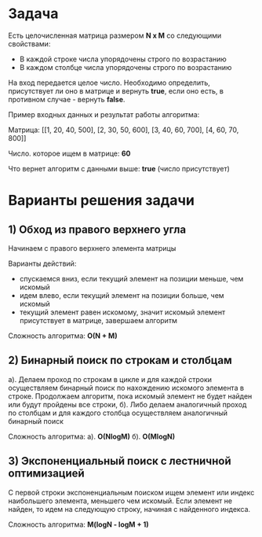 # Задача
Есть целочисленная матрица размером **N x M** со следующими свойствами:

- В каждой строке числа упорядочены строго по возрастанию
- В каждом столбце числа упорядочены строго по возрастанию

На вход передается целое число. Необходимо определить, присутствует ли оно в матрице и вернуть **true**, если оно есть, в противном случае - вернуть **false**.

Пример входных данных и результат работы алгоритма:

Матрица: [[1, 20, 40, 500], [2, 30, 50, 600], [3, 40, 60, 700], [4, 60, 70, 800]]

Число. которое ищем в матрице: **60**

Что вернет алгоритм с данными выше: **true** (число присутствует)

# Варианты решения задачи
## 1) Обход из правого верхнего угла
Начинаем с правого верхнего элемента матрицы

Варианты действий:

- спускаемся вниз, если текущий элемент на позиции меньше, чем искомый
- идем влево, если текущий элемент на позиции больше, чем искомый
- текущий элемент равен искомому, значит искомый элемент присутствует в матрице, завершаем алгоритм

Сложность алгоритма: **O(N + M)**

## 2) Бинарный поиск по строкам и столбцам
а). Делаем проход по строкам в цикле и для каждой строки осуществляем бинарный поиск по нахождению искомого элемента в строке. Продолжаем алгоритм, пока искомый элемент не будет найден или будут пройдены все строки, б). Либо делаем аналогичный проход по столбцам и для каждого столбца осуществляем аналогичный бинарный поиск

Сложность алгоритма: а). **O(NlogM)** б). **O(MlogN)**

## 3) Экспоненциальный поиск с лестничной оптимизацией
С первой строки экспоненциальным поиском ищем элемент или индекс наибольшего элемента, меньшего чем искомый. Если элемент не найден, то идем на следующую строку, начиная с найденного индекса.

Сложность алгоритма: **M(logN - logM + 1)**
